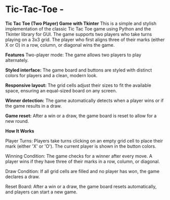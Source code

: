 # Tic-Tac-Toe -

**Tic Tac Toe (Two Player) Game with Tkinter**
This is a simple and stylish implementation of the classic Tic Tac Toe game using Python and the Tkinter library for GUI. The game supports two players who take turns playing on a 3x3 grid. The player who first aligns three of their marks (either X or O) in a row, column, or diagonal wins the game.

**Features**
Two-player mode: The game allows two players to play alternately.

**Styled interface:** The game board and buttons are styled with distinct colors for players and a clean, modern look.

**Responsive layout:** The grid cells adjust their sizes to fit the available space, ensuring an equal-sized board on any screen.

**Winner detection:** The game automatically detects when a player wins or if the game results in a draw.

**Game reset:** After a win or a draw, the game board is reset to allow for a new round.

**How It Works**

Player Turns: Players take turns clicking on an empty grid cell to place their mark (either 'X' or 'O'). The current player is shown in the button colors.

Winning Condition: The game checks for a winner after every move. A player wins if they have three of their marks in a row, column, or diagonal.

Draw Condition: If all grid cells are filled and no player has won, the game declares a draw.

Reset Board: After a win or a draw, the game board resets automatically, and players can start a new game.
